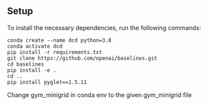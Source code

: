 ## Setup
To install the necessary dependencies, run the following commands:
```
conda create --name dcd python=3.8
conda activate dcd
pip install -r requirements.txt
git clone https://github.com/openai/baselines.git
cd baselines
pip install -e .
cd ..
pip install pyglet==1.5.11
```
Change gym_minigrid in conda env to the given gym_minigrid file
